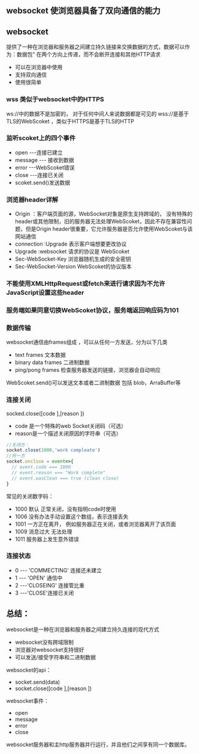 ## websocket 使浏览器具备了双向通信的能力

## websocket
提供了一种在浏览器和服务器之间建立持久链接来交换数据的方式，数据可以作为：数据包“
在两个方向上传递，而不会断开连接和其他HTTP请求
* 可以在浏览器中使用
* 支持双向通信
* 使用很简单

### wss 类似于websocket中的HTTPS
ws://中的数据不是加密的， 对于任何中间人来说数据都是可见的
wss://是基于TLS的WebScoket ，类似于HTTPS是基于TLS的HTTP

### 监听scoket上的四个事件
* open ---连接已建立
* message --- 接收到数据
* error ---WebScoket错误
* close ---连接已关闭
* scoket.send()发送数据

### 浏览器header详解
* Origin ：客户端页面的源，WebSocket对象是原生支持跨域的， 没有特殊的header或其他限制，旧的服务器无法处理WebScoket，因此不存在兼容性问题，但是Origin header很重要，它允许服务器是否允许使用WebScoket与该网站通信
* connection :Upgrade 表示客户端想要更改协议
* Upgrade :websocket 请求的协议是 WebScoket
* Sec-WebSocket-Key 浏览器随机生成的安全密钥
*  Sec-WebSocket-Version WebScoket的协议版本 

### 不能使用XMLHttpRequest或fetch来进行请求因为不允许JavaScript设置这些header

### 服务端如果同意切换WebScoket协议，服务端返回响应码为101

### 数据传输
websocket通信由frames组成 ，可以从任何一方发送，分为以下几类
* text frames 文本数据
* binary data frames 二进制数据
* ping/pong frames 检查服务器发送的链接，浏览器会自动响应

WebScoket.send()可以发送文本或者二进制数据
包括 blob，ArraBuffer等

### 连接关闭
socked.close([code ],[reason ])
* code 是一个特殊的web Socket关闭码（可选）
* reason是一个描述关闭原因的字符串（可选）
```javascript
//关闭方：
socket.close(1000,'work compleate')
//另一方
socket.onclose = event=>{
  // event.code === 1000
  // event.reason === "Work complete"
  // event.wasClean === true (clean close)
}
```
常见的关闭数字码： 
* 1000 默认 正常关闭，没有指明code时使用
* 1006 没有办法手动设置这个数组，表示连接丢失
* 1001 一方正在离开， 例如服务器正在关闭，或者浏览器离开了该页面
* 1009 消息过大 无法处理
* 1011 服务器上发生意外错误

### 连接状态
* 0 --- 'COMMECTING' 连接还未建立
* 1 --- 'OPEN' 通信中
* 2 ---'CLOSEING' 连接管比重
* 3 ---'CLOSE'连接已关闭

## 总结：
websocket是一种在浏览器和服务器之间建立持久连接的现代方式
* websocket没有跨域限制
* 浏览器对websocket支持很好
* 可以发送/接受字符串和二进制数据

websocket的api：
* socket.send(data)
* socket.close([code ],[reason ])

websocket事件：
* open
* message
* error
* close

websocket服务器和主http服务器并行运行，并且他们之间享有同一个数据库。

